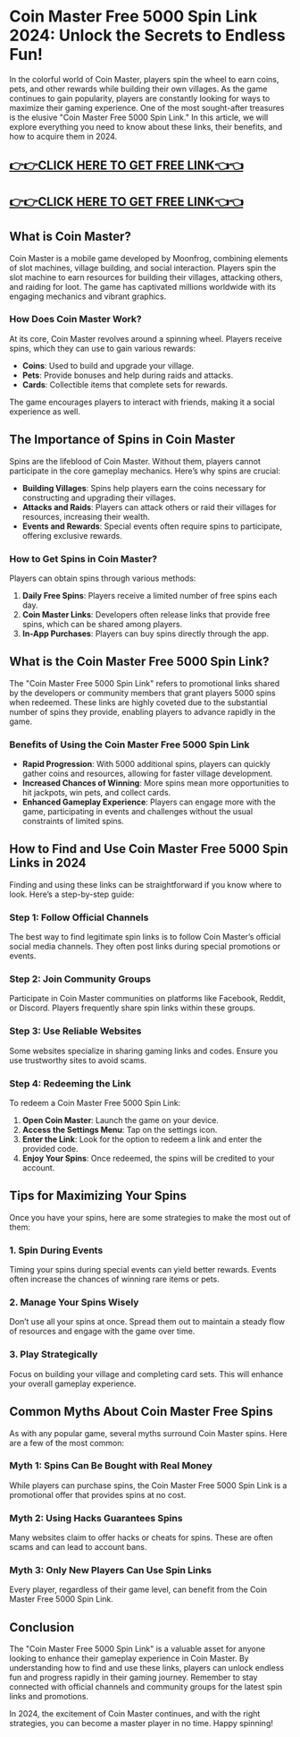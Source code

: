 # Coin Master Free 5000 Spin Link 2024: Unlock the Secrets to Endless Fun!

In the colorful world of Coin Master, players spin the wheel to earn coins, pets, and other rewards while building their own villages. As the game continues to gain popularity, players are constantly looking for ways to maximize their gaming experience. One of the most sought-after treasures is the elusive "Coin Master Free 5000 Spin Link." In this article, we will explore everything you need to know about these links, their benefits, and how to acquire them in 2024.

[👉👉CLICK HERE TO GET FREE LINK👈👈](https://todaylink.site/CoinsLink/)
--
[👉👉CLICK HERE TO GET FREE LINK👈👈](https://todaylink.site/CoinsLink/)
--
## What is Coin Master?

Coin Master is a mobile game developed by Moonfrog, combining elements of slot machines, village building, and social interaction. Players spin the slot machine to earn resources for building their villages, attacking others, and raiding for loot. The game has captivated millions worldwide with its engaging mechanics and vibrant graphics.

### How Does Coin Master Work?

At its core, Coin Master revolves around a spinning wheel. Players receive spins, which they can use to gain various rewards:

- **Coins**: Used to build and upgrade your village.
- **Pets**: Provide bonuses and help during raids and attacks.
- **Cards**: Collectible items that complete sets for rewards.

The game encourages players to interact with friends, making it a social experience as well.

## The Importance of Spins in Coin Master

Spins are the lifeblood of Coin Master. Without them, players cannot participate in the core gameplay mechanics. Here’s why spins are crucial:

- **Building Villages**: Spins help players earn the coins necessary for constructing and upgrading their villages.
- **Attacks and Raids**: Players can attack others or raid their villages for resources, increasing their wealth.
- **Events and Rewards**: Special events often require spins to participate, offering exclusive rewards.

### How to Get Spins in Coin Master?

Players can obtain spins through various methods:

1. **Daily Free Spins**: Players receive a limited number of free spins each day.
2. **Coin Master Links**: Developers often release links that provide free spins, which can be shared among players.
3. **In-App Purchases**: Players can buy spins directly through the app.

## What is the Coin Master Free 5000 Spin Link?

The "Coin Master Free 5000 Spin Link" refers to promotional links shared by the developers or community members that grant players 5000 spins when redeemed. These links are highly coveted due to the substantial number of spins they provide, enabling players to advance rapidly in the game.

### Benefits of Using the Coin Master Free 5000 Spin Link

- **Rapid Progression**: With 5000 additional spins, players can quickly gather coins and resources, allowing for faster village development.
- **Increased Chances of Winning**: More spins mean more opportunities to hit jackpots, win pets, and collect cards.
- **Enhanced Gameplay Experience**: Players can engage more with the game, participating in events and challenges without the usual constraints of limited spins.

## How to Find and Use Coin Master Free 5000 Spin Links in 2024

Finding and using these links can be straightforward if you know where to look. Here’s a step-by-step guide:

### Step 1: Follow Official Channels

The best way to find legitimate spin links is to follow Coin Master’s official social media channels. They often post links during special promotions or events.

### Step 2: Join Community Groups

Participate in Coin Master communities on platforms like Facebook, Reddit, or Discord. Players frequently share spin links within these groups.

### Step 3: Use Reliable Websites

Some websites specialize in sharing gaming links and codes. Ensure you use trustworthy sites to avoid scams.

### Step 4: Redeeming the Link

To redeem a Coin Master Free 5000 Spin Link:

1. **Open Coin Master**: Launch the game on your device.
2. **Access the Settings Menu**: Tap on the settings icon.
3. **Enter the Link**: Look for the option to redeem a link and enter the provided code.
4. **Enjoy Your Spins**: Once redeemed, the spins will be credited to your account.

## Tips for Maximizing Your Spins

Once you have your spins, here are some strategies to make the most out of them:

### 1. Spin During Events

Timing your spins during special events can yield better rewards. Events often increase the chances of winning rare items or pets.

### 2. Manage Your Spins Wisely

Don’t use all your spins at once. Spread them out to maintain a steady flow of resources and engage with the game over time.

### 3. Play Strategically

Focus on building your village and completing card sets. This will enhance your overall gameplay experience.

## Common Myths About Coin Master Free Spins

As with any popular game, several myths surround Coin Master spins. Here are a few of the most common:

### Myth 1: Spins Can Be Bought with Real Money

While players can purchase spins, the Coin Master Free 5000 Spin Link is a promotional offer that provides spins at no cost.

### Myth 2: Using Hacks Guarantees Spins

Many websites claim to offer hacks or cheats for spins. These are often scams and can lead to account bans.

### Myth 3: Only New Players Can Use Spin Links

Every player, regardless of their game level, can benefit from the Coin Master Free 5000 Spin Link.

## Conclusion

The "Coin Master Free 5000 Spin Link" is a valuable asset for anyone looking to enhance their gameplay experience in Coin Master. By understanding how to find and use these links, players can unlock endless fun and progress rapidly in their gaming journey. Remember to stay connected with official channels and community groups for the latest spin links and promotions.

In 2024, the excitement of Coin Master continues, and with the right strategies, you can become a master player in no time. Happy spinning!
